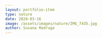```yaml
---
layout: portfolio-item
type: nature
date: 2020-03-16
image: /assets/images/nature/IMG_7435.jpg
author: Susana Madruga
---
```


